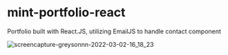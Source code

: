 # mint-portfolio-react
Portfolio built with React.JS, utilizing EmailJS to handle contact component

![screencapture-greysonnn-2022-03-02-16_18_23](https://user-images.githubusercontent.com/25331809/156466067-96851d05-5b19-4f42-a60b-2e24c2dbec10.png)
